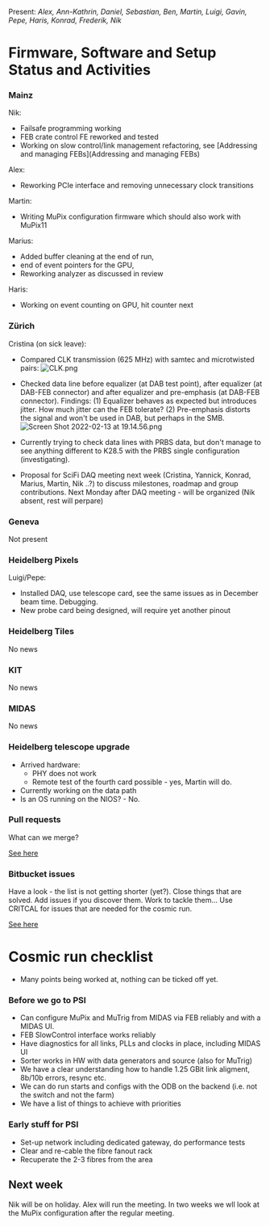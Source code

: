 Present: *Alex, Ann-Kathrin, Daniel, Sebastian, Ben, Martin, Luigi, Gavin, Pepe, Haris, Konrad, Frederik, Nik*

# Firmware, Software and Setup Status and Activities #

### Mainz ###

Nik:

* Failsafe programming working
* FEB crate control FE reworked and tested
* Working on slow control/link management refactoring, see [Addressing and managing FEBs](Addressing and managing FEBs)

Alex:

* Reworking PCIe interface and removing unnecessary clock transitions

Martin:

* Writing MuPix configuration firmware which should also work with MuPix11

Marius:

* Added buffer cleaning at the end of run, 
* end of event pointers for the GPU,
* Reworking analyzer as discussed in review 

Haris:

* Working on event counting on GPU, hit counter next

### Zürich ###

Cristina (on sick leave):

* Compared CLK transmission (625 MHz) with samtec and microtwisted pairs:
![CLK.png](https://bitbucket.org/repo/7zKBgbq/images/4193245209-CLK.png)

* Checked data line before equalizer (at DAB test point), after equalizer (at DAB-FEB connector) and after equalizer and pre-emphasis (at DAB-FEB connector). Findings:
(1) Equalizer behaves as expected but introduces jitter. How much jitter can the FEB tolerate?
(2) Pre-emphasis distorts the signal and won't be used in DAB, but perhaps in the SMB.
![Screen Shot 2022-02-13 at 19.14.56.png](https://bitbucket.org/repo/7zKBgbq/images/361622784-Screen%20Shot%202022-02-13%20at%2019.14.56.png)

* Currently trying to check data lines with PRBS data, but don't manage to see anything different to K28.5 with the PRBS single configuration (investigating). 

* Proposal for SciFi DAQ meeting next week (Cristina, Yannick, Konrad, Marius, Martin, Nik ..?) to discuss milestones, roadmap and group contributions. Next Monday after DAQ meeting - will be organized (Nik absent, rest will perpare)

### Geneva ###

Not present

### Heidelberg Pixels ###

Luigi/Pepe:

* Installed DAQ, use telescope card, see the same issues as in December beam time. Debugging.
* New probe card being designed, will require yet another pinout 

### Heidelberg Tiles ###

No news

### KIT ###

No news

### MIDAS ###

No news

### Heidelberg telescope upgrade ###

* Arrived hardware:
    * PHY does not work
    * Remote test of the fourth card possible - yes, Martin will do.
* Currently working on the data path
* Is an OS running on the NIOS? - No.


### Pull requests ###

What can we merge?

[See here](https://bitbucket.org/mu3e/online/pull-requests/)

### Bitbucket issues ###

Have a look - the list is not getting shorter (yet?). Close things that are solved. Add issues if you discover them. Work to tackle them... Use CRITCAL for issues that are needed for the cosmic run.

[See here](https://bitbucket.org/mu3e/online/issues?status=new&status=open)


# Cosmic run checklist #

* Many points being worked at, nothing can be ticked off yet.

### Before we go to PSI ###

* Can configure MuPix and MuTrig from MIDAS via FEB reliably and with a MIDAS UI. 
* FEB SlowControl interface works reliably
* Have diagnostics for all links, PLLs and clocks in place, including MIDAS UI
* Sorter works in HW with data generators and source (also for MuTrig)
* We have a clear understanding how to handle 1.25 GBit link aligment, 8b/10b errors, resync etc.
* We can do run starts and configs with the ODB on the backend (i.e. not the switch and not the farm)
* We have a list of things to achieve with priorities

### Early stuff for PSI ###

* Set-up network including dedicated gateway, do performance tests
* Clear and re-cable the fibre fanout rack
* Recuperate the 2-3 fibres from the area

## Next week ##

Nik will be on holiday. Alex will run the meeting. In two weeks we wll look at the MuPix configuration after the regular meeting.